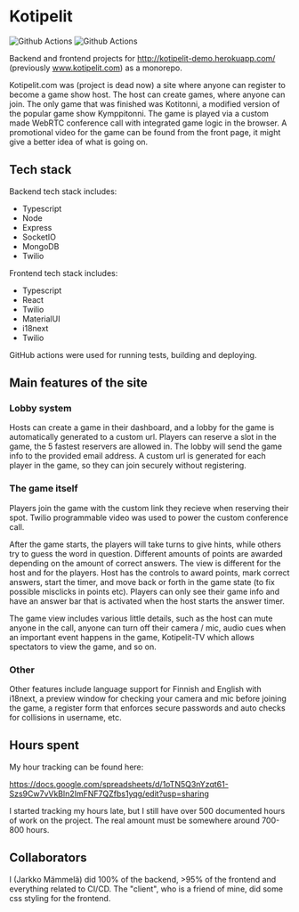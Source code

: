 # Kotipelit

![Github Actions](https://github.com/gitblast/kotipelit/actions/workflows/build.yml/badge.svg)
![Github Actions](https://github.com/gitblast/kotipelit/actions/workflows/deployment.yml/badge.svg)

Backend and frontend projects for http://kotipelit-demo.herokuapp.com/ (previously www.kotipelit.com) as a monorepo.

Kotipelit.com was (project is dead now) a site where anyone can register to become a game show host. The host can create games, where anyone can join. The only game that was finished was Kotitonni, a modified version of the popular game show Kymppitonni. The game is played via a custom made WebRTC conference call with integrated game logic in the browser. A promotional video for the game can be found from the front page, it might give a better idea of what is going on.

## Tech stack

Backend tech stack includes:
  * Typescript
  * Node
  * Express
  * SocketIO
  * MongoDB
  * Twilio

Frontend tech stack includes:
  * Typescript
  * React
  * Twilio
  * MaterialUI
  * i18next
  * Twilio

GitHub actions were used for running tests, building and deploying.

## Main features of the site

### Lobby system

Hosts can create a game in their dashboard, and a lobby for the game is automatically generated to a custom url. Players can reserve a slot in the game, the 5 fastest reservers are allowed in. The lobby will send the game info to the provided email address. A custom url is generated for each player in the game, so they can join securely without registering.

### The game itself

Players join the game with the custom link they recieve when reserving their spot. Twilio programmable video was used to power the custom conference call.

After the game starts, the players will take turns to give hints, while others try to guess the word in question. Different amounts of points are awarded depending on the amount of correct answers. The view is different for the host and for the players. Host has the controls to award points, mark correct answers, start the timer, and move back or forth in the game state (to fix possible misclicks in points etc). Players can only see their game info and have an answer bar that is activated when the host starts the answer timer.

The game view includes various little details, such as the host can mute anyone in the call, anyone can turn off their camera / mic, audio cues when an important event happens in the game, Kotipelit-TV which allows spectators to view the game, and so on.

### Other

Other features include language support for Finnish and English with i18next, a preview window for checking your camera and mic before joining the game, a register form that enforces secure passwords and auto checks for collisions in username, etc.


## Hours spent

My hour tracking can be found here:

https://docs.google.com/spreadsheets/d/1oTN5Q3nYzqt61-Szs9Cw7vVkBln2ImFNF7QZfbs1yqg/edit?usp=sharing

I started tracking my hours late, but I still have over 500 documented hours of work on the project. The real amount must be somewhere around 700-800 hours.

## Collaborators

I (Jarkko Mämmelä) did 100% of the backend, >95% of the frontend and everything related to CI/CD. The "client", who is a friend of mine, did some css styling for the frontend.
